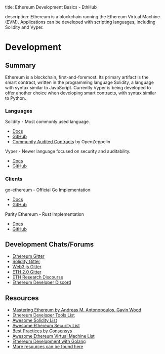title: Ethereum Development Basics - EthHub

description: Ethereum is a blockchain running the Ethereum Virtual Machine (EVM). Applications can be developed with scripting languages, including Solidity and Vyper.

# Development

## Summary

Ethereum is a blockchain, first-and-foremost. Its primary artifact is the smart contract, written in the programming language Solidity, a language with syntax similar to JavaScript. Currently Vyper is being developed to offer another choice when developing smart contracts, with syntax similar to Python.

### Languages

Solidity - Most commonly used language.

- [Docs](https://solidity.readthedocs.io/en/latest/)
- [GitHub](https://github.com/ethereum/solidity)
- [Community Audited Contracts](https://github.com/OpenZeppelin/openzeppelin-contracts) by OpenZeppelin

Vyper - Newer language focused on security and auditability.

- [Docs](https://vyper.readthedocs.io/en/latest/)
- [GitHub](https://github.com/ethereum/vyper)

### Clients

go-ethereum - Official Go Implementation

- [Docs](https://github.com/ethereum/go-ethereum/wiki)
- [GitHub](https://github.com/ethereum/go-ethereum)

Parity Ethereum - Rust Implementation

- [Docs](https://wiki.parity.io/Setup)
- [GitHub](https://github.com/paritytech/parity-ethereum)

## Development Chats/Forums

- [Ethereum Gitter](https://gitter.im/ethereum/home)
- [Solidity Gitter](https://gitter.im/ethereum/solidity/)
- [Web3.js Gitter](https://gitter.im/ethereum/web3.js)
- [ETH 2.0 Gitter](https://gitter.im/ethereum/sharding)
- [ETH Research Discourse](https://ethresear.ch/)
- [Ethereum Developer Discord](https://discord.gg/5W5tVb3)

## Resources

- [Mastering Ethereum by Andreas M. Antonopoulos, Gavin Wood](https://github.com/ethereumbook/ethereumbook)
- [Ethereum Developer Tools List](https://github.com/ConsenSys/ethereum-developer-tools-list)
- [Awesome Solidity List](https://github.com/bkrem/awesome-solidity)
- [Awesome Ethereum Security List](https://github.com/trailofbits/awesome-ethereum-security)
- [Best Practices by Consensys](https://consensys.github.io/smart-contract-best-practices/)
- [Awesome Ethereum Virtual Machine List](<https://github.com/ethereum/wiki/wiki/Ethereum-Virtual-Machine-(EVM)-Awesome-List>)
- [Ethereum Development with Golang](https://goethereumbook.org/en/)
- [More resources can be found here](https://docs.ethhub.io/ethereum-basics/resources#ethereum-development)
